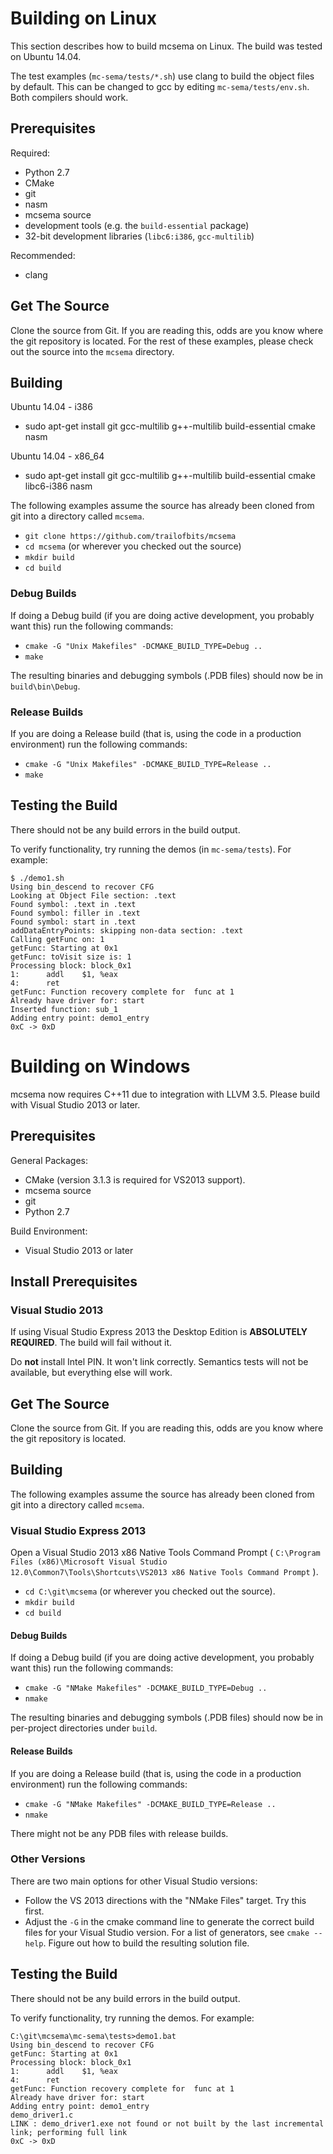 # Building on Linux

This section describes how to build mcsema on Linux. The build was tested on Ubuntu 14.04.

The test examples (`mc-sema/tests/*.sh`) use clang to build the object files by default. This can be changed to gcc by editing `mc-sema/tests/env.sh`. Both compilers should work.

## Prerequisites

Required:
* Python 2.7
* CMake
* git
* nasm
* mcsema source
* development tools (e.g. the `build-essential` package)
* 32-bit development libraries (`libc6:i386`, `gcc-multilib`)

Recommended:
* clang

## Get The Source

Clone the source from Git. If you are reading this, odds are you know where the git repository is located.  For the rest of these examples, please check out the source into the `mcsema` directory.

## Building

Ubuntu 14.04 - i386
* sudo apt-get install git gcc-multilib g++-multilib build-essential cmake nasm

Ubuntu 14.04 - x86_64

* sudo apt-get install git gcc-multilib g++-multilib build-essential cmake libc6-i386 nasm

The following examples assume the source has already been cloned from git into a directory called `mcsema`.

* `git clone https://github.com/trailofbits/mcsema`
* `cd mcsema` (or wherever you checked out the source)
* `mkdir build`
* `cd build`

### Debug Builds

If doing a Debug build (if you are doing active development, you probably want this) run the following commands:

* `cmake -G "Unix Makefiles" -DCMAKE_BUILD_TYPE=Debug ..`
* `make`

The resulting binaries and debugging symbols (.PDB files) should now be in `build\bin\Debug`.

### Release Builds

If you are doing a Release build (that is, using the code in a production environment) run the following commands:

* `cmake -G "Unix Makefiles" -DCMAKE_BUILD_TYPE=Release ..`
* `make`

## Testing the Build

There should not be any build errors in the build output.

To verify functionality, try running the demos (in `mc-sema/tests`). For example:

    $ ./demo1.sh
    Using bin_descend to recover CFG
    Looking at Object File section: .text
    Found symbol: .text in .text
    Found symbol: filler in .text
    Found symbol: start in .text
    addDataEntryPoints: skipping non-data section: .text
    Calling getFunc on: 1
    getFunc: Starting at 0x1
    getFunc: toVisit size is: 1
    Processing block: block_0x1
    1:      addl    $1, %eax
    4:      ret
    getFunc: Function recovery complete for  func at 1
    Already have driver for: start
    Inserted function: sub_1
    Adding entry point: demo1_entry
    0xC -> 0xD

# Building on Windows

mcsema now requires C++11 due to integration with LLVM 3.5. Please build with Visual Studio 2013 or later.

## Prerequisites
General Packages:
* CMake (version 3.1.3 is required for VS2013 support).
* mcsema source
* git
* Python 2.7

Build Environment:

* Visual Studio 2013 or later

## Install Prerequisites

### Visual Studio 2013

If using Visual Studio Express 2013 the Desktop Edition is **ABSOLUTELY REQUIRED**. The build will fail without it.

Do **not** install Intel PIN. It won't link correctly. Semantics tests will not be available, but everything else will work.

## Get The Source

Clone the source from Git. If you are reading this, odds are you know where the git repository is located.  

## Building

The following examples assume the source has already been cloned from git into a directory called `mcsema`.

### Visual Studio Express 2013

Open a Visual Studio 2013 x86 Native Tools Command Prompt ( `C:\Program Files (x86)\Microsoft Visual Studio 12.0\Common7\Tools\Shortcuts\VS2013 x86 Native Tools Command Prompt` ).

* `cd C:\git\mcsema` (or wherever you checked out the source).
* `mkdir build`
* `cd build`

#### Debug Builds

If doing a Debug build (if you are doing active development, you probably want this) run the following commands:

* `cmake -G "NMake Makefiles" -DCMAKE_BUILD_TYPE=Debug ..`
* `nmake`

The resulting binaries and debugging symbols (.PDB files) should now be in per-project directories under `build`.

#### Release Builds

If you are doing a Release build (that is, using the code in a production environment) run the following commands:

* `cmake -G "NMake Makefiles" -DCMAKE_BUILD_TYPE=Release ..`
* `nmake`

There might not be any PDB files with release builds.

### Other Versions

There are two main options for other Visual Studio versions: 

* Follow the VS 2013 directions with the "NMake Files" target. Try this first.
* Adjust the `-G` in the cmake command line to generate the correct build files for your Visual Studio version. For a list of generators, see `cmake --help`. Figure out how to build the resulting solution file.

## Testing the Build

There should not be any build errors in the build output.

To verify functionality, try running the demos. For example:

    C:\git\mcsema\mc-sema\tests>demo1.bat
    Using bin_descend to recover CFG
    getFunc: Starting at 0x1
    Processing block: block_0x1
    1:      addl    $1, %eax
    4:      ret
    getFunc: Function recovery complete for  func at 1
    Already have driver for: start
    Adding entry point: demo1_entry
    demo_driver1.c
    LINK : demo_driver1.exe not found or not built by the last incremental link; performing full link
    0xC -> 0xD
